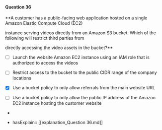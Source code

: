 #### Question  36


**A customer has a public-facing web application hosted on a single Amazon Elastic Compute Cloud (EC2)

instance serving videos directly from an Amazon S3 bucket. Which of the following will restrict third parties from

directly accessing the video assets in the bucket?**


- [ ] Launch the website Amazon EC2 instance using an IAM role that is authorized to access the videos


- [ ] Restrict access to the bucket to the public CIDR range of the company locations


- [x] Use a bucket policy to only allow referrals from the main website URL


- [ ] Use a bucket policy to only allow the public IP address of the Amazon EC2 instance hosting the customer website


*

- hasExplain:: [[explanation_Question  36.md]]